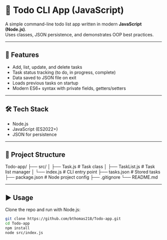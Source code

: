 # 📝 Todo CLI App (JavaScript)

A simple command-line todo list app written in modern **JavaScript (Node.js)**.  
Uses classes, JSON persistence, and demonstrates OOP best practices.

---

## 🚀 Features
- Add, list, update, and delete tasks
- Task status tracking (to do, in progress, complete)
- Data saved to JSON file on exit
- Loads previous tasks on startup
- Modern ES6+ syntax with private fields, getters/setters

---

## 🛠️ Tech Stack
- Node.js
- JavaScript (ES2022+)
- JSON for persistence

---

## 📂 Project Structure
Todo-app/
├── src/
│   ├── Task.js        # Task class
│   ├── TaskList.js    # Task list manager
│   └── index.js       # CLI entry point
├── tasks.json         # Stored tasks
├── package.json       # Node project config
├── .gitignore
└── README.md

---

## ▶️ Usage
Clone the repo and run with Node.js:

```bash
git clone https://github.com/bthomas218/Todo-app.git
cd Todo-app
npm install
node src/index.js
